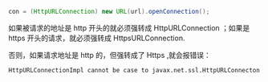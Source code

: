 
```java
con = (HttpURLConnection) new URL(url).openConnection();
```

如果被请求的地址是 http 开头的就必须强转成 HttpURLConnection ；如果是 https 开头的请求，就必须强转成 HttpsURLConnection.

否则，如果请求地址是 http 的，但强转成了 Https ,就会报错误：

`HttpURLConnectionImpl cannot be case to javax.net.ssl.HttpURLConnecton`